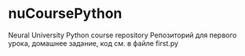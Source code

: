 # nuCoursePython
Neural University Python course repository
Репозиторий для первого урока, домашнее задание, код см. в файле first.py

